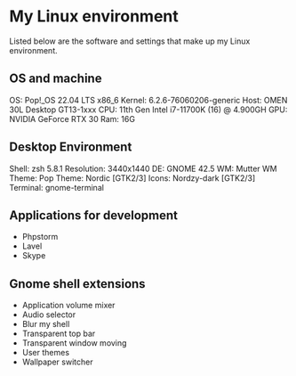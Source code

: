 # My Linux environment

Listed below are the software and settings that make up my Linux environment.


## OS and machine


OS:  Pop!_OS 22.04 LTS x86_6
Kernel: 6.2.6-76060206-generic 
Host: OMEN 30L Desktop GT13-1xxx
CPU: 11th Gen Intel i7-11700K (16) @ 4.900GH
GPU: NVIDIA GeForce RTX 30
Ram: 16G


## Desktop Environment

Shell: zsh 5.8.1 
Resolution: 3440x1440 
DE: GNOME 42.5 
WM: Mutter 
WM Theme: Pop 
Theme: Nordic [GTK2/3] 
Icons: Nordzy-dark [GTK2/3] 
Terminal: gnome-terminal

## Applications for development

- Phpstorm
- Lavel
- Skype


## Gnome shell extensions

- Application volume mixer
- Audio selector
- Blur my shell
- Transparent top bar 
- Transparent window moving
- User themes
- Wallpaper switcher
